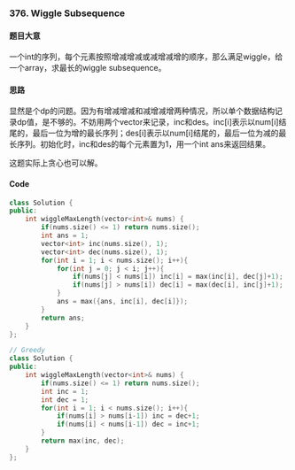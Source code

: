 





### 376. Wiggle Subsequence

#### 题目大意

一个int的序列，每个元素按照增减增减或减增减增的顺序，那么满足wiggle，给一个array，求最长的wiggle subsequence。

#### 思路

显然是个dp的问题。因为有增减增减和减增减增两种情况，所以单个数据结构记录dp值，是不够的。不妨用两个vector来记录，inc和des。inc[i]表示以num[i]结尾的，最后一位为增的最长序列；des[i]表示以num[i]结尾的，最后一位为减的最长序列。初始化时，inc和des的每个元素置为1，用一个int ans来返回结果。

这题实际上贪心也可以解。

#### Code

```C++
class Solution {
public:
    int wiggleMaxLength(vector<int>& nums) {
        if(nums.size() <= 1) return nums.size();
        int ans = 1;
        vector<int> inc(nums.size(), 1);
        vector<int> dec(nums.size(), 1);
        for(int i = 1; i < nums.size(); i++){
            for(int j = 0; j < i; j++){
                if(nums[j] < nums[i]) inc[i] = max(inc[i], dec[j]+1);
                if(nums[j] > nums[i]) dec[i] = max(dec[i], inc[j]+1);
            }
            ans = max({ans, inc[i], dec[i]});
        } 
        return ans;
    }
};

// Greedy
class Solution {
public:
    int wiggleMaxLength(vector<int>& nums) {
        if(nums.size() <= 1) return nums.size();
        int inc = 1;
        int dec = 1;
        for(int i = 1; i < nums.size(); i++){
            if(nums[i] > nums[i-1]) inc = dec+1;
            if(nums[i] < nums[i-1]) dec = inc+1;
        }
        return max(inc, dec);
    }
};
```

